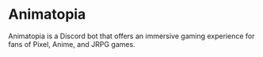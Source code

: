 # Animatopia
Animatopia is a Discord bot that offers an immersive gaming experience for fans of Pixel, Anime, and JRPG games.
